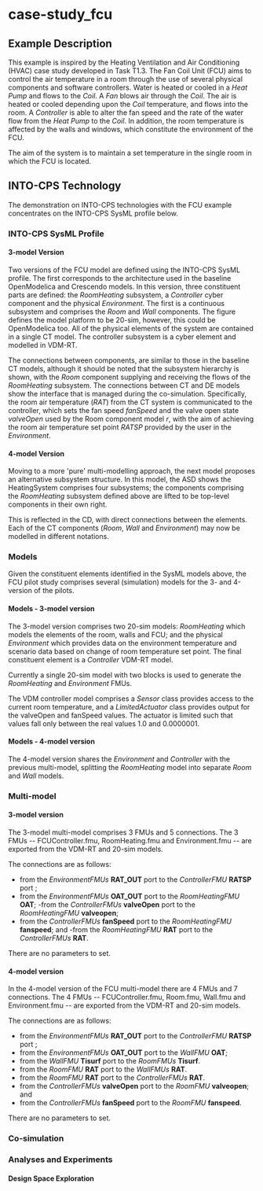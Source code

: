 # case-study_fcu

## Example Description

This example is inspired by the Heating Ventilation and Air Conditioning (HVAC) case study developed in Task T1.3. The Fan Coil Unit (FCU) aims to control the  air temperature in a room through the use of several physical components and software controllers. Water is heated or cooled in a *Heat Pump* and flows to the *Coil*. A *Fan* blows air through the *Coil*. The air is heated or cooled depending upon the *Coil* temperature, and flows into the room. A *Controller* is able to alter the fan speed and the rate of the water flow from the *Heat Pump* to the *Coil*.  In addition, the room temperature is affected by the walls and windows, which constitute the environment of the FCU.

The aim of the system is to maintain a set temperature in the single room in which the FCU is located.

## INTO-CPS Technology

The demonstration on INTO-CPS technologies with the FCU example concentrates on the INTO-CPS SysML profile below.

### INTO-CPS SysML Profile

#### 3-model Version

Two versions of the FCU model are defined using the INTO-CPS SysML profile. The first corresponds to the architecture used in the baseline OpenModelica and Crescendo models. In this version, three constituent parts are defined: the *RoomHeating* subsystem, a *Controller* cyber component and the physical *Environment*. The first is a continuous subsystem and comprises the *Room* and *Wall* components.  The figure defines the model platform to be 20-sim, however, this could be OpenModelica too. All of the physical elements of the system are contained in a single CT model. The controller subsystem is a cyber element and modelled in VDM-RT.

The connections between components, are similar to those in the baseline CT models, although it should be noted that the subsystem hierarchy is shown, with the *Room* component supplying and receiving the flows of the *RoomHeating* subsystem. The connections between CT and DE models show the interface that is managed during the co-simulation. Specifically, the room air temperature (*RAT*) from the CT system is communicated to the controller, which sets the fan speed *fanSpeed* and the valve open state *valveOpen* used by the Room component model *r*, with the aim of achieving the room air temperature set point *RATSP* provided by the user in the *Environment*. 

#### 4-model Version

Moving to a more 'pure' multi-modelling approach, the next model proposes an alternative subsystem structure. In this model, the ASD shows the HeatingSystem comprises four subsystems; the components comprising the *RoomHeating* subsystem defined above are lifted to be top-level components in their own right. 

This is reflected in the CD, with direct connections between the elements. Each of the CT components (*Room*, *Wall* and *Environment*) may now be modelled in different notations.


### Models


Given the constituent elements identified in the SysML models above, the FCU pilot study comprises several (simulation) models for the 3- and 4-version of the pilots.

#### Models - 3-model version

The 3-model version comprises two 20-sim models: *RoomHeating* which models the elements of the room, walls and FCU; and the physical *Environment* which provides data on the environment temperature and scenario data based on change of room temperature set point. The final constituent element is a *Controller* VDM-RT model.

Currently a single 20-sim model with two blocks is used to generate the *RoomHeating* and *Environment* FMUs. 


The VDM controller model comprises a *Sensor* class provides access to the current room temperature, and a *LimitedActuator* class  provides output for the valveOpen and fanSpeed values. The actuator is limited such that values fall only between the real values 1.0 and 0.0000001.

#### Models - 4-model version

The 4-model version shares the *Environment* and *Controller* with the previous multi-model, splitting the *RoomHeating* model into separate *Room* and *Wall* models. 


### Multi-model

#### 3-model version

The 3-model multi-model comprises 3 FMUs and 5 connections. The 3 FMUs -- FCUController.fmu, RoomHeating.fmu and Environment.fmu -- are exported from the VDM-RT and 20-sim models.  

The connections are as follows: 

- from the *EnvironmentFMUs* **RAT_OUT** port to the *ControllerFMU* **RATSP** port ;
- from the *EnvironmentFMUs* **OAT_OUT** port to the *RoomHeatingFMU* **OAT**;
-from the *ControllerFMUs* **valveOpen** port to the *RoomHeatingFMU* **valveopen**;
- from the *ControllerFMUs* **fanSpeed** port to the *RoomHeatingFMU* **fanspeed**; and
-from the *RoomHeatingFMU* **RAT** port to the *ControllerFMUs* **RAT**.

There are no parameters to set.

#### 4-model version

In the 4-model version of the FCU multi-model there are 4 FMUs and 7 connections. The 4 FMUs -- FCUController.fmu, Room.fmu, Wall.fmu and Environment.fmu -- are exported from the VDM-RT and 20-sim models.  

The connections are as follows: 
- from the *EnvironmentFMUs* **RAT\_OUT** port to the *ControllerFMU* **RATSP** port ;
- from the *EnvironmentFMUs* **OAT\_OUT** port to the *WallFMU* **OAT**;
- from the *WallFMU* **Tisurf** port to the *RoomFMUs* **Tisurf**.
- from the *RoomFMU* **RAT** port to the *WallFMUs* **RAT**.
- from the *RoomFMU* **RAT** port to the *ControllerFMUs* **RAT**.
- from the *ControllerFMUs* **valveOpen** port to the *RoomFMU* **valveopen**; and
- from the *ControllerFMUs* **fanSpeed** port to the *RoomFMU* **fanspeed**.

There are no parameters to set.


### Co-simulation

### Analyses and Experiments

#### Design Space Exploration